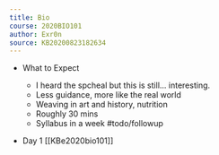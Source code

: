```yaml
---
title: Bio
course: 2020BIO101
author: Exr0n
source: KB20200823182634
---
```


- What to Expect
	- I heard the spcheal but this is still... interesting.
	- Less guidance, more like the real world
	- Weaving in art and history, nutrition
	- Roughly 30 mins
	- Syllabus in a week #todo/followup

- Day 1 [[KBe2020bio101]]
